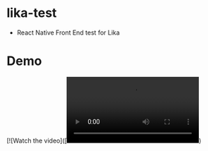 # lika-test

- React Native Front End test for Lika 

# Demo

 [![Watch the video]([![Watch the video](https://www.dropbox.com/s/iizdf0bbp6wo2rs/lika-test-demo.mp4?raw-1))
